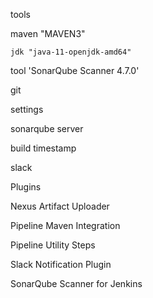 tools

maven "MAVEN3"

    jdk "java-11-openjdk-amd64"

tool 'SonarQube Scanner 4.7.0'

git


settings

sonarqube server

build timestamp

slack 


Plugins

Nexus Artifact Uploader

Pipeline Maven Integration

Pipeline Utility Steps

Slack Notification Plugin

SonarQube Scanner for Jenkins

